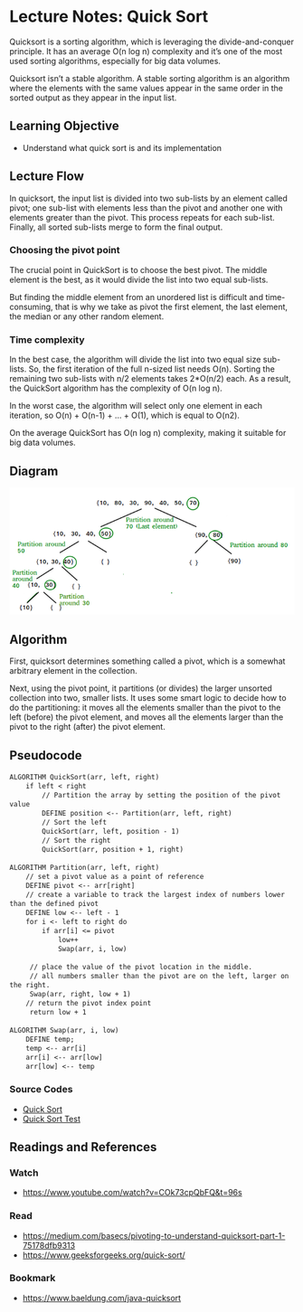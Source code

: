 # Lecture Notes: Quick Sort
Quicksort is a sorting algorithm, which is leveraging the divide-and-conquer principle. It has an average O(n log n) complexity and it’s one of the most used sorting algorithms, especially for big data volumes.

Quicksort isn’t a stable algorithm. A stable sorting algorithm is an algorithm where the elements with the same values appear in the same order in the sorted output as they appear in the input list.
## Learning Objective
* Understand what quick sort is and its implementation

## Lecture Flow
In quicksort, the input list is divided into two sub-lists by an element called pivot; one sub-list with elements less than the pivot and another one with elements greater than the pivot. This process repeats for each sub-list. Finally, all sorted sub-lists merge to form the final output.

### Choosing the pivot point
The crucial point in QuickSort is to choose the best pivot. The middle element is the best, as it would divide the list into two equal sub-lists.

But finding the middle element from an unordered list is difficult and time-consuming, that is why we take as pivot the first element, the last element, the median or any other random element.

### Time complexity
In the best case, the algorithm will divide the list into two equal size sub-lists. So, the first iteration of the full n-sized list needs O(n). Sorting the remaining two sub-lists with n/2 elements takes 2*O(n/2) each. As a result, the QuickSort algorithm has the complexity of O(n log n).

In the worst case, the algorithm will select only one element in each iteration, so O(n) + O(n-1) + … + O(1), which is equal to O(n2).

On the average QuickSort has O(n log n) complexity, making it suitable for big data volumes.


## Diagram
![alt quick_sort](../../challenges-401/assets/quicksort.png)

## Algorithm
First, quicksort determines something called a pivot, which is a somewhat arbitrary element in the collection.

Next, using the pivot point, it partitions (or divides) the larger unsorted collection into two, smaller lists. It uses some smart logic to decide how to do the partitioning: it moves all the elements smaller than the pivot to the left (before) the pivot element, and moves all the elements larger than the pivot to the right (after) the pivot element.
## Pseudocode

```
ALGORITHM QuickSort(arr, left, right)
    if left < right
        // Partition the array by setting the position of the pivot value 
        DEFINE position <-- Partition(arr, left, right)
        // Sort the left
        QuickSort(arr, left, position - 1)
        // Sort the right
        QuickSort(arr, position + 1, right)

ALGORITHM Partition(arr, left, right)
    // set a pivot value as a point of reference
    DEFINE pivot <-- arr[right]
    // create a variable to track the largest index of numbers lower than the defined pivot
    DEFINE low <-- left - 1
    for i <- left to right do
        if arr[i] <= pivot
            low++
            Swap(arr, i, low)

     // place the value of the pivot location in the middle.
     // all numbers smaller than the pivot are on the left, larger on the right. 
     Swap(arr, right, low + 1)
    // return the pivot index point
     return low + 1

ALGORITHM Swap(arr, i, low)
    DEFINE temp;
    temp <-- arr[i]
    arr[i] <-- arr[low]
    arr[low] <-- temp
```
### Source Codes
* [Quick Sort](./src/main/java/sortingAlgo/QuickSort.java)
* [Quick Sort Test](./src/test/java/sortingAlgo/QuickSortTest.java)

## Readings and References 
### Watch 
* https://www.youtube.com/watch?v=COk73cpQbFQ&t=96s

### Read
* https://medium.com/basecs/pivoting-to-understand-quicksort-part-1-75178dfb9313
* https://www.geeksforgeeks.org/quick-sort/

### Bookmark
* https://www.baeldung.com/java-quicksort


